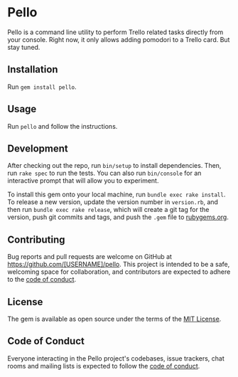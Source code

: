 # Pello

Pello is a command line utility to perform Trello related tasks directly from your console.
Right now, it only allows adding pomodori to a Trello card. But stay tuned.

## Installation

Run `gem install pello`.

## Usage

Run `pello` and follow the instructions.

## Development

After checking out the repo, run `bin/setup` to install dependencies. Then, run `rake spec` to run the tests. You can also run `bin/console` for an interactive prompt that will allow you to experiment.

To install this gem onto your local machine, run `bundle exec rake install`. To release a new version, update the version number in `version.rb`, and then run `bundle exec rake release`, which will create a git tag for the version, push git commits and tags, and push the `.gem` file to [rubygems.org](https://rubygems.org).

## Contributing

Bug reports and pull requests are welcome on GitHub at https://github.com/[USERNAME]/pello. This project is intended to be a safe, welcoming space for collaboration, and contributors are expected to adhere to the [code of conduct](https://github.com/[USERNAME]/pello/blob/master/CODE_OF_CONDUCT.md).


## License

The gem is available as open source under the terms of the [MIT License](https://opensource.org/licenses/MIT).

## Code of Conduct

Everyone interacting in the Pello project's codebases, issue trackers, chat rooms and mailing lists is expected to follow the [code of conduct](https://github.com/[USERNAME]/pello/blob/master/CODE_OF_CONDUCT.md).
